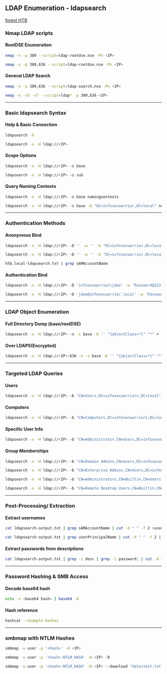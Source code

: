 ## LDAP Enumeration - ldapsearch

[forest HTB]()

### Nmap LDAP scripts

#### RootDSE Enumeration

```bash
nmap -v -p 389 --script=ldap-rootdse.nse -Pn <IP>
```

```bash
nmap -v -p 389,636 --script=ldap-rootdse.nse -Pn <IP>
```

#### General LDAP Search

```bash
nmap -v -p 389,636 --script=ldap-search.nse -Pn <IP>
```

```bash
nmap -v -sV -sT --script=ldap* -p 389,636 <IP>
```


---

### Basic ldapsearch Syntax

#### Help & Basic Connection

```bash
ldapsearch -h
```

```bash
ldapsearch -x -H ldap://<IP>
```

#### Scope Options

```bash
ldapsearch -x -H ldap://<IP> -s base
```

```bash
ldapsearch -x -H ldap://<IP> -s sub
```

#### Query Naming Contexts

```bash
ldapsearch -x -H ldap://<IP> -s base namingxontexts
```

```bash
ldapsearch -x -H ldap://<IP> -s base -b "DC=infosecwarrior,DC=local" namingcontexts
```

---

### Authentication Methods

#### Anonymous Bind

```bash
ldapsearch -x -H ldap://<IP> -D '' -w '' -b "DC=infosecwarrior,DC=local"
```

```bash
ldapsearch -x -H ldap://<IP> -D '' -w '' -b "DC=infosecwarrior,DC=local" > htb.local-ldapsearch.txt
```

```bash
htb.local-ldapsearch.txt | grep sAMAccountNaem
```

#### Authentication Bind

```bash
ldapsearch -x -H ldap://<IP> -D 'infosecwarrior\jdoe' -w 'Password@123' -b "DC=infosecwarrior,DC=local"
```

```bash
ldapsearch -x -H ldap://<IP> -D 'jdoe@infosecwarrior.local' -w 'Password@123' -b "DC=infosecwarrior,DC=local"
```

---

### LDAP Object Enumeration

#### Full Directory Dump (base/rootDSE)

```bash
ldapsearch -x -H ldap://<IP> -x -s base -b '' "{objectClass=*}" "*" +
```

#### Over LDAPS(Encrypted)

```bash
ldapsearch -x -H ldap://<IP>:636 -x -s base -b '' "{objectClass=*}" "*" +
```

---

### Targeted LDAP Queries

#### Users

```bash
ldapsearch -x -H ldap://<IP> -b "CN=Users,DC=infosecwarriors,DC=local"
```

#### Computers

```bash
ldapsearch -x -H ldap://<IP> -b "CN=Computers,DC=infosecwarriors,DC=local"
```

#### Specific User Info

```bash
ldapsearch -x -H ldap://<IP> -b "CN=Administrator,CN=Users,DC=infosecwarriors,DC=local"
```

#### Group Memberships

```bash
ldapsearch -x -H ldap://<IP> -b "CN=Domain Admins,CN=Users,DC=infosecwarriors,DC=local"
```

```bash
ldapsearch -x -H ldap://<IP> -b "CN=Enterprise Admins,CN=Users,DC=infosecwarriors,DC=local"
```

```bash
ldapsearch -x -H ldap://<IP> -b "CN=Administrators,CN=Builtin,CN=Users,DC=infosecwarriors,DC=local"
```

```bash
ldapsearch -x -H ldap://<IP> -b "CN=Remote Desktop Users,CN=Builtin,CN=Users,DC=infosecwarriors,DC=local"
```

---

### Post-Processing/ Extraction

#### Extract usernames

```bash
cat ldapsearch-output.txt | grep sAMAccountName | cut -d " " -f 2 >usernames.txt
```

```bash
cat ldapsearch-output.txt | grep userPrincipalName | cut -d " " -f 2 | cut -d "@" -f1 >> usernames.txt
```

#### Extract passwords from descriptions

```bash
cat ldapsearch-output.txt | grep -i desc | grep -i password: | cut -d " " -f 6 > passwords.txt
```

---

### Password Hashing & SMB Access

#### Decode base64 hash

```bash
echo -n <base64 hash> | base64 -d
```

#### Hash reference 

```bash
hashcat --example-hashes
```

---

### smbmap with NTLM Hashes

```bash
smbmap -u user -p '<hash>' -H <IP>
```

```bash
smbmap -u user -p '<hash>:NTLM_HASH' -H <IP> -R
```

```bash
smbmap -u user -p '<hash>:NTLM_HASH' -H <IP> --download "data\test.txt
```